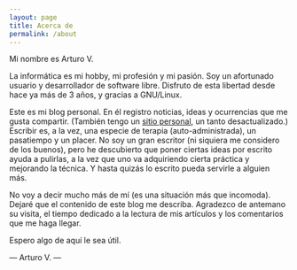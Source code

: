 ```yaml
---
layout: page
title: Acerca de
permalink: /about
---
```


<!--<amp-img width="600" height="300" layout="responsive" src="http://lorempixel.com/600/300/sports"></amp-img>-->

Mi nombre es Arturo V.

La informática es mi hobby, mi profesión y mi pasión. Soy un afortunado usuario y desarrollador de software libre. Disfruto de esta libertad desde hace ya más de 3 años, y gracias a GNU/Linux.

Este es mi blog personal. En él registro noticias, ideas y ocurrencias que me gusta compartir. (También tengo un <a href="https://kuatroestrellas.github.io">sitio personal</a>, un tanto desactualizado.) Escribir es, a la vez, una especie de terapia (auto-administrada), un pasatiempo y un placer. No soy un gran escritor (ni siquiera me considero de los buenos), pero he descubierto que poner ciertas ideas por escrito ayuda a pulirlas, a la vez que uno va adquiriendo cierta práctica y mejorando la técnica. Y hasta quizás lo escrito pueda servirle a alguien más.

No voy a decir mucho más de mí (es una situación más que incomoda). Dejaré que el contenido de este blog me describa. Agradezco de antemano su visita, el tiempo dedicado a la lectura de mis artículos y los comentarios que me haga llegar.

Espero algo de aquí le sea útil.

—
Arturo V. —
